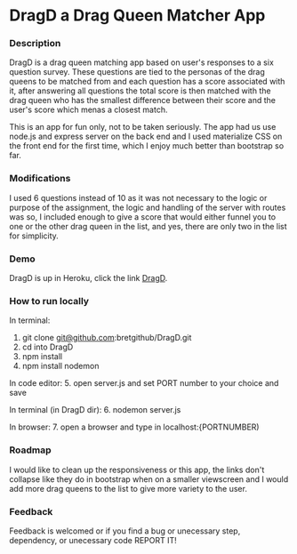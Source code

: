# DragD a Drag Queen Matcher App

### Description

DragD is a drag queen matching app based on user's responses to a six question survey. These questions are tied to the personas of the drag queens to be matched from and each question has a score associated with it, after answering all questions the total score is then matched with the drag queen who has the smallest difference between their score and the user's score which menas a closest match. 

This is an app for fun only, not to be taken seriously. The app had us use node.js and express server on the back end and I used materialize CSS on the front end for the first time, which I enjoy much better than bootstrap so far. 

### Modifications

I used 6 questions instead of 10 as it was not necessary to the logic or purpose of the assignment, the logic and handling of the server with routes was so, I included enough to give a score that would either funnel you to one or the other drag queen in the list, and yes, there are only two in the list for simplicity. 

### Demo

DragD is up in Heroku, click the link [DragD](https://dashboard.heroku.com/apps/calm-inlet-44223).

### How to run locally

In terminal:
1. git clone git@github.com:bretgithub/DragD.git
2. cd into DragD
3. npm install
4. npm install nodemon

In code editor:
5. open server.js and set PORT number to your choice and save

In terminal (in DragD dir):
6. nodemon server.js

In browser:
7. open a browser and type in localhost:{PORTNUMBER)


### Roadmap

I would like to clean up the responsiveness or this app, the links don't collapse like they do in bootstrap when on a smaller viewscreen and I would add more drag queens to the list to give more variety to the user. 

### Feedback

Feedback is welcomed or if you find a bug or unecessary step, dependency, or unecessary code REPORT IT!
